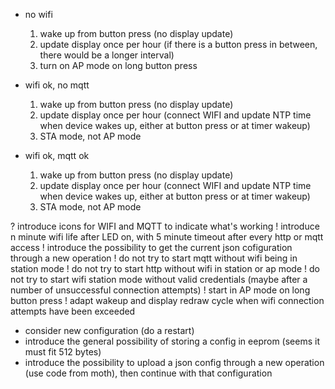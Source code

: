- no wifi

  1. wake up from button press (no display update)
  2. update display once per hour (if there is a button press in between, there would be a longer interval)
  3. turn on AP mode on long button press

- wifi ok, no mqtt

  1. wake up from button press (no display update)
  2. update display once per hour (connect WIFI and update NTP time when device wakes up, either at button press or at timer wakeup)
  3. STA mode, not AP mode

- wifi ok, mqtt ok

  1. wake up from button press (no display update)
  2. update display once per hour (connect WIFI and update NTP time when device wakes up, either at button press or at timer wakeup)
  3. STA mode, not AP mode

? introduce icons for WIFI and MQTT to indicate what's working
! introduce n minute wifi life after LED on, with 5 minute timeout after every http or mqtt access
! introduce the possibility to get the current json cofiguration through a new operation
! do not try to start mqtt without wifi being in station mode
! do not try to start http without wifi in station or ap mode
! do not try to start wifi station mode without valid credentials (maybe after a number of unsuccessful connection attempts)
! start in AP mode on long button press
! adapt wakeup and display redraw cycle when wifi connection attempts have been exceeded

- consider new configuration (do a restart)
- introduce the general possibility of storing a config in eeprom (seems it must fit 512 bytes)
- introduce the possibility to upload a json config through a new operation (use code from moth), then continue with that configuration
